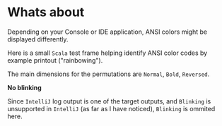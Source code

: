 # Whats about


Depending on your Console or IDE application, ANSI colors might be displayed differently.

Here is a small `Scala` test frame helping identify ANSI color codes by example printout ("rainbowing").

The main dimensions for the permutations are `Normal`, `Bold`, `Reversed`.

__No blinking__ 

  Since `IntelliJ` log output is one of the target outputs, and `Blinking` is unsupported in `IntelliJ` (as far as I have noticed), `Blinking` is ommited here. 
